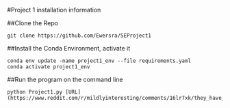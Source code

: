 #Project 1 installation information

##Clone the Repo

```
git clone https://github.com/Ewersra/SEProject1
```

##Install the Conda Environment, activate it

```
conda env update -name project1_env --file requirements.yaml
conda activate project1_env
```

##Run the program on the command line

```
python Project1.py [URL](https://www.reddit.com/r/mildlyinteresting/comments/16lr7xk/they_have_baguette_vending_machines_in_france/)https://www.reddit.com/r/mildlyinteresting/comments/16lr7xk/they_have_baguette_vending_machines_in_france/
``` 

